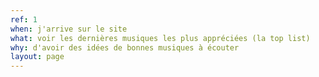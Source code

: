 ```yaml
---
ref: 1
when: j'arrive sur le site
what: voir les dernières musiques les plus appréciées (la top list)
why: d'avoir des idées de bonnes musiques à écouter
layout: page
---
```

